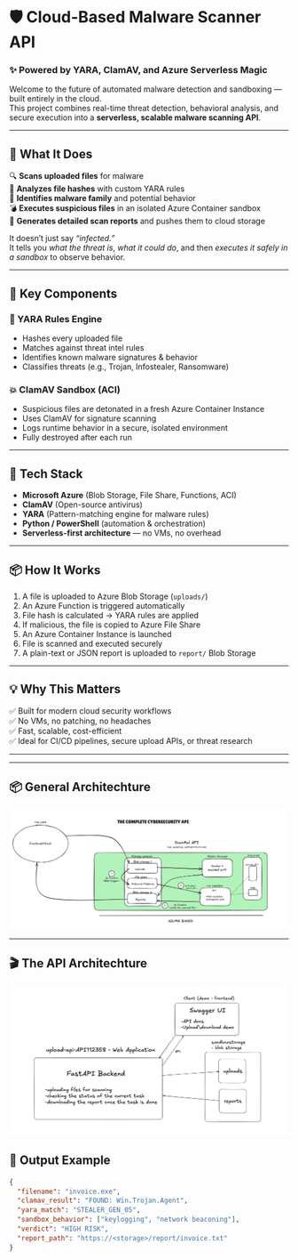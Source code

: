 # 🛡️ Cloud-Based Malware Scanner API  
### ✨ Powered by YARA, ClamAV, and Azure Serverless Magic

Welcome to the future of automated malware detection and sandboxing — built entirely in the cloud.  
This project combines real-time threat detection, behavioral analysis, and secure execution into a **serverless, scalable malware scanning API**.  

---

## 🚀 What It Does

🔍 **Scans uploaded files** for malware  
🧠 **Analyzes file hashes** with custom YARA rules  
🧬 **Identifies malware family** and potential behavior  
💣 **Executes suspicious files** in an isolated Azure Container sandbox  
📄 **Generates detailed scan reports** and pushes them to cloud storage

It doesn’t just say *“infected.”*  
It tells you *what the threat is*, *what it could do*, and then *executes it safely in a sandbox* to observe behavior.

---

## 🧠 Key Components

### 🧬 YARA Rules Engine
- Hashes every uploaded file
- Matches against threat intel rules
- Identifies known malware signatures & behavior
- Classifies threats (e.g., Trojan, Infostealer, Ransomware)

### 💥 ClamAV Sandbox (ACI)
- Suspicious files are detonated in a fresh Azure Container Instance
- Uses ClamAV for signature scanning
- Logs runtime behavior in a secure, isolated environment
- Fully destroyed after each run

---

## 🧩 Tech Stack

- **Microsoft Azure** (Blob Storage, File Share, Functions, ACI)
- **ClamAV** (Open-source antivirus)
- **YARA** (Pattern-matching engine for malware rules)
- **Python / PowerShell** (automation & orchestration)
- **Serverless-first architecture** — no VMs, no overhead

---

## 📦 How It Works

1. A file is uploaded to Azure Blob Storage (`uploads/`)
2. An Azure Function is triggered automatically
3. File hash is calculated → YARA rules are applied
4. If malicious, the file is copied to Azure File Share
5. An Azure Container Instance is launched
6. File is scanned and executed securely
7. A plain-text or JSON report is uploaded to `report/` Blob Storage

---

## 💡 Why This Matters

✅ Built for modern cloud security workflows  
✅ No VMs, no patching, no headaches  
✅ Fast, scalable, cost-efficient  
✅ Ideal for CI/CD pipelines, secure upload APIs, or threat research

---

---

## 📦 General Architechture

![Project Architechture](https://github.com/Pragunbudhwar/ScanMalAPI-/blob/b3d8f3ca66ec75926a0704177fec6a27e8be77d0/The%20General%20Architechture.png)

---

## 🎬 The API Architechture
![Project API](https://github.com/Pragunbudhwar/ScanMalAPI-/blob/04b9e6c99885c1ebad543496910eb22f1917752c/The%20API%20Infrastructure.png)

## 📁 Output Example

```json
{
  "filename": "invoice.exe",
  "clamav_result": "FOUND: Win.Trojan.Agent",
  "yara_match": "STEALER_GEN_05",
  "sandbox_behavior": ["keylogging", "network beaconing"],
  "verdict": "HIGH RISK",
  "report_path": "https://<storage>/report/invoice.txt"
}



